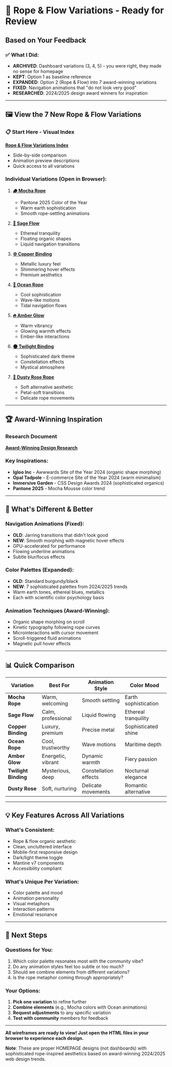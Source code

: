 # 🎨 Rope & Flow Variations - Ready for Review

## Based on Your Feedback

### ✅ What I Did:
- **ARCHIVED**: Dashboard variations (3, 4, 5) - you were right, they made no sense for homepage
- **KEPT**: Option 1 as baseline reference
- **EXPANDED**: Option 2 (Rope & Flow) into 7 award-winning variations
- **FIXED**: Navigation animations that "do not look very good"
- **RESEARCHED**: 2024/2025 design award winners for inspiration

---

## 🖼️ View the 7 New Rope & Flow Variations

### 📋 Start Here - Visual Index
**[Rope & Flow Variations Index](/home/chad/repos/witchcityrope-react/docs/functional-areas/design-refresh/new-work/2025-08-20-modernization/design/rope-flow-variations/rope-flow-variations-index.html)**
- Side-by-side comparison
- Animation preview descriptions
- Quick access to all variations

### Individual Variations (Open in Browser):

1. **[🪵 Mocha Rope](/home/chad/repos/witchcityrope-react/docs/functional-areas/design-refresh/new-work/2025-08-20-modernization/design/rope-flow-variations/rope-flow-mocha.html)**
   - Pantone 2025 Color of the Year
   - Warm earth sophistication
   - Smooth rope-settling animations

2. **[🌿 Sage Flow](/home/chad/repos/witchcityrope-react/docs/functional-areas/design-refresh/new-work/2025-08-20-modernization/design/rope-flow-variations/rope-flow-sage.html)**
   - Ethereal tranquility
   - Floating organic shapes
   - Liquid navigation transitions

3. **[⚙️ Copper Binding](/home/chad/repos/witchcityrope-react/docs/functional-areas/design-refresh/new-work/2025-08-20-modernization/design/rope-flow-variations/rope-flow-copper.html)**
   - Metallic luxury feel
   - Shimmering hover effects
   - Premium aesthetics

4. **[🌊 Ocean Rope](/home/chad/repos/witchcityrope-react/docs/functional-areas/design-refresh/new-work/2025-08-20-modernization/design/rope-flow-variations/rope-flow-ocean.html)**
   - Cool sophistication
   - Wave-like motions
   - Tidal navigation flows

5. **[🔥 Amber Glow](/home/chad/repos/witchcityrope-react/docs/functional-areas/design-refresh/new-work/2025-08-20-modernization/design/rope-flow-variations/rope-flow-amber.html)**
   - Warm vibrancy
   - Glowing warmth effects
   - Ember-like interactions

6. **[🌑 Twilight Binding](/home/chad/repos/witchcityrope-react/docs/functional-areas/design-refresh/new-work/2025-08-20-modernization/design/rope-flow-variations/rope-flow-twilight.html)**
   - Sophisticated dark theme
   - Constellation effects
   - Mystical atmosphere

7. **[🌸 Dusty Rose Rope](/home/chad/repos/witchcityrope-react/docs/functional-areas/design-refresh/new-work/2025-08-20-modernization/design/rope-flow-variations/rope-flow-dusty-rose.html)**
   - Soft alternative aesthetic
   - Petal-soft transitions
   - Delicate rope movements

---

## 🏆 Award-Winning Inspiration

### Research Document
**[Award-Winning Design Research](/home/chad/repos/witchcityrope-react/docs/functional-areas/design-refresh/new-work/2025-08-20-modernization/requirements/award-winning-design-research.md)**

### Key Inspirations:
- **Igloo Inc** - Awwwards Site of the Year 2024 (organic shape morphing)
- **Opal Tadpole** - E-commerce Site of the Year 2024 (warm minimalism)
- **Immersive Garden** - CSS Design Awards 2024 (sophisticated organics)
- **Pantone 2025** - Mocha Mousse color trend

---

## 🎯 What's Different & Better

### Navigation Animations (Fixed):
- **OLD**: Jarring transitions that didn't look good
- **NEW**: Smooth morphing with magnetic hover effects
- GPU-accelerated for performance
- Flowing underline animations
- Subtle blur/focus effects

### Color Palettes (Expanded):
- **OLD**: Standard burgundy/black
- **NEW**: 7 sophisticated palettes from 2024/2025 trends
- Warm earth tones, ethereal blues, metallics
- Each with scientific color psychology basis

### Animation Techniques (Award-Winning):
- Organic shape morphing on scroll
- Kinetic typography following rope curves
- Microinteractions with cursor movement
- Scroll-triggered fluid animations
- Magnetic pull hover effects

---

## 📊 Quick Comparison

| Variation | Best For | Animation Style | Color Mood |
|-----------|----------|-----------------|------------|
| **Mocha Rope** | Warm, welcoming | Smooth settling | Earth sophistication |
| **Sage Flow** | Calm, professional | Liquid flowing | Ethereal tranquility |
| **Copper Binding** | Luxury, premium | Precise metal | Sophisticated shine |
| **Ocean Rope** | Cool, trustworthy | Wave motions | Maritime depth |
| **Amber Glow** | Energetic, vibrant | Dynamic warmth | Fiery passion |
| **Twilight Binding** | Mysterious, deep | Constellation effects | Nocturnal elegance |
| **Dusty Rose** | Soft, nurturing | Delicate movements | Romantic alternative |

---

## 💡 Key Features Across All Variations

### What's Consistent:
- Rope & flow organic aesthetic
- Clean, uncluttered interface
- Mobile-first responsive design
- Dark/light theme toggle
- Mantine v7 components
- Accessibility compliant

### What's Unique Per Variation:
- Color palette and mood
- Animation personality
- Visual metaphors
- Interaction patterns
- Emotional resonance

---

## 🚀 Next Steps

### Questions for You:
1. Which color palette resonates most with the community vibe?
2. Do any animation styles feel too subtle or too much?
3. Should we combine elements from different variations?
4. Is the rope metaphor coming through appropriately?

### Your Options:
1. **Pick one variation** to refine further
2. **Combine elements** (e.g., Mocha colors with Ocean animations)
3. **Request adjustments** to any specific variation
4. **Test with community** members for feedback

---

**All wireframes are ready to view! Just open the HTML files in your browser to experience each design.**

**Note**: These are proper HOMEPAGE designs (not dashboards) with sophisticated rope-inspired aesthetics based on award-winning 2024/2025 web design trends.
